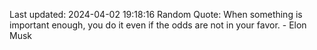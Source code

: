 Last updated: 2024-04-02 19:18:16
Random Quote: When something is important enough, you do it even if the odds are not in your favor. - Elon Musk